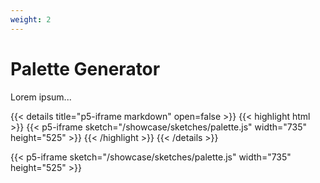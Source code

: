 ```yaml
---
weight: 2
---
```


# Palette Generator

Lorem ipsum...

{{< details title="p5-iframe markdown" open=false >}}
{{< highlight html >}}
{{< p5-iframe sketch="/showcase/sketches/palette.js" width="735" height="525" >}}
{{< /highlight >}}
{{< /details >}}

{{< p5-iframe sketch="/showcase/sketches/palette.js" width="735" height="525" >}}